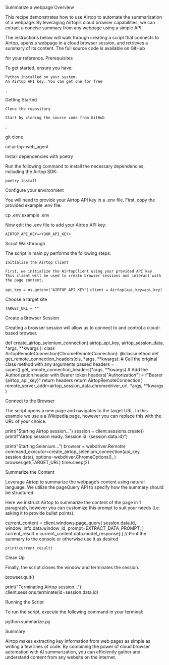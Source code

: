 Summarize a webpage
Overview

This recipe demonstrates how to use Airtop to automate the summarization of a webpage. By leveraging Airtop’s cloud browser capabilities, we can extract a concise summary from any webpage using a simple API.

The instructions below will walk through creating a script that connects to Airtop, opens a webpage in a cloud browser session, and retrieves a summary of its content. The full source code is available on GitHub

for your reference.
Prerequisites

To get started, ensure you have:

    Python installed on your system.
    An Airtop API key. You can get one for free

    .

Getting Started

    Clone the repository

    Start by cloning the source code from GitHub

:

git clone 

cd airtop-web_agent

Install dependencies with poetry

Run the following command to install the necessary dependencies, including the Airtop SDK:

`poetry install`

Configure your environment

You will need to provide your Airtop API key in a .env file. First, copy the provided example .env file:

cp .env.example .env

Now edit the .env file to add your Airtop API key:

`AIRTOP_API_KEY=<YOUR_API_KEY>`

Script Walkthrough

The script in main.py performs the following steps:

    Initialize the Airtop Client

    First, we initialize the AirtopClient using your provided API key. This client will be used to create browser sessions and interact with the page content.

`api_key = os.getenv("AIRTOP_API_KEY")`
`client = Airtop(api_key=api_key)`

Choose a target site

`TARGET_URL = ""`

Create a Browser Session

Creating a browser session will allow us to connect to and control a cloud-based browser.

def create_airtop_selenium_connection(
    airtop_api_key, airtop_session_data, *args, **kwargs
):
    class AirtopRemoteConnection(ChromeRemoteConnection):
        @classmethod
        def get_remote_connection_headers(cls, *args, **kwargs):
            # Call the original class method with any arguments passed
            headers = super().get_remote_connection_headers(*args, **kwargs)
            # Add the Authorization header with Bearer token
            headers["Authorization"] = f"Bearer {airtop_api_key}"
            return headers
    return AirtopRemoteConnection(
        remote_server_addr=airtop_session_data.chromedriver_url, *args, **kwargs
    )


Connect to the Browser

The script opens a new page and navigates to the target URL. In this example we use a a Wikipedia page, however you can replace this with the URL of your choice.

print("Starting Airtop session...")
session = client.sessions.create()
print(f"Airtop session ready. Session id: {session.data.id}")

print("Starting Selenium...")
browser = webdriver.Remote(
    command_executor=create_airtop_selenium_connection(api_key, session.data),
    options=webdriver.ChromeOptions(),
)
browser.get(TARGET_URL)
time.sleep(2)

Summarize the Content

Leverage Airtop to summarize the webpage’s content using natural language. We utilize the pageQuery API to specify how the summary should be structured.

Here we instruct Airtop to summarize the content of the page in 1 paragraph, however you can customize this prompt to suit your needs (i.e. asking it to provide bullet points).

current_content = client.windows.page_query(
    session.data.id,
    window_info.data.window_id,
    prompt=EXTRACT_DATA_PROMPT,
)
current_result = current_content.data.model_response[:]
// Print the summary to the console or otherwise use it as desired

`print(current_result)`

Clean Up

Finally, the script closes the window and terminates the session.

browser.quit()

print("Terminating Airtop session...")
client.sessions.terminate(id=session.data.id)


Running the Script

To run the script, execute the following command in your terminal:

python summarize.py

Summary

Airtop makes extracting key information from web pages as simple as writing a few lines of code. By combining the power of cloud browser automation with AI summarization, you can efficiently gather and understand content from any website on the internet.